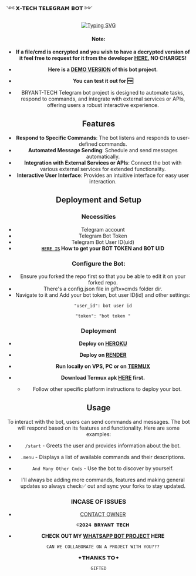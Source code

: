 ༺ 𝗫-𝗧𝗘𝗖𝗛 𝗧𝗘𝗟𝗘𝗚𝗥𝗔𝗠 𝗕𝗢𝗧 ༻
<div align="center">
<a href="https://git.io/typing-svg"><img src="https://readme-typing-svg.demolab.com?font=Black+Ops+One&size=50&pause=1000&color=1BAFBAFF&center=true&width=910&height=100&lines=X-TECH+TG+BOT;A+TELEGRAM+BOT;CREATED+BY+BRYANT+TECH;THANKS+TO+GIFTED" alt="Typing SVG" /></a>
  </p>
<div align="center">

   #### Note:
- **If a file/cmd is encrypted and you wish to have a decrypted version of it feel free to request for it from the developer [HERE.](https://t.me/Bryanttech) NO CHARGES!**

- **Here is a [DEMO VERSION](https://t.me/Bryanttech) of this bot project.**
- **You can test it out for 🆓**

- BRYANT-TECH Telegram bot project is designed to automate tasks, respond to commands, and integrate with external services or APIs, offering users a robust interactive experience.

## Features

- **Respond to Specific Commands**: The bot listens and responds to user-defined commands.
- **Automated Message Sending**: Schedule and send messages automatically.
- **Integration with External Services or APIs**: Connect the bot with various external services for extended functionality.
- **Interactive User Interface**: Provides an intuitive interface for easy user interaction.

## Deployment and Setup

### Necessities

- Telegram account
- Telegram Bot Token
- Telegram Bot User ID(uid)
- **[`HERE IS`](https://github.com/Elsa2090/X-tech/blob/main/setup/bot-token-and-uid.md) How to get your BOT TOKEN and BOT UID**

### Configure the Bot:
   - Ensure you forked the repo first so that you be able to edit it on your forked repo.
   - There's a config.json file in gift»»cmds folder dir.
   - Navigate to it and Add your bot token, bot user ID(id) and other settings:
     ```
     "user_id": bot user id
     ```
     ```
     "token": "bot token "
     ```

### Deployment

- **Deploy on [HEROKU](https://github.com/Elsa2090/X-tech/blob/main/setup/heroku.md)**

- **Deploy on [RENDER](https://web.Elsa2090.co.ke/X-tech/render)**

- **Run locally on VPS, PC or on [TERMUX](https://web.Elsa2090.co.ke/X-tech/termux)**
- **Download Termux apk [HERE](https://f-droid.org/repo/com.termux_118.apk) first.**
  
  - Follow other specific platform instructions to deploy your bot.

## Usage

To interact with the bot, users can send commands and messages. The bot will respond based on its features and functionality. Here are some examples:

- `/start` - Greets the user and provides information about the bot.
- `.menu` - Displays a list of available commands and their descriptions.
- `And Many Other Cmds` - Use the bot to discover by yourself.





- I'll always be adding more commands, features and making general updates so always check✅ out and sync your forks to stay updated.

### INCASE OF ISSUES ###
 - [CONTACT OWNER](t.me/Bryanttech)

       ©𝟮𝟬𝟮𝟰 𝗕𝗥𝗬𝗔𝗡𝗧 𝗧𝗘𝗖𝗛

- **CHECK OUT MY [WHATSAPP BOT PROJECT](https://github.com/Elsa2090/Madara-md) HERE**

      CAN WE COLLABORATE ON A PROJECT WITH YOU???

  
✦𝗧𝗛𝗔𝗡𝗞𝗦 𝗧𝗢✦

`GIFTED`
